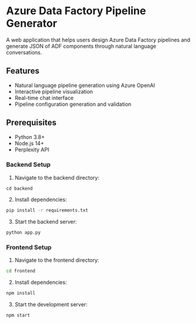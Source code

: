 # Azure Data Factory Pipeline Generator

A web application that helps users design Azure Data Factory pipelines and generate JSON of ADF components through natural language conversations.

## Features

- Natural language pipeline generation using Azure OpenAI
- Interactive pipeline visualization
- Real-time chat interface  
- Pipeline configuration generation and validation 

## Prerequisites

- Python 3.8+
- Node.js 14+ 
- Perplexity API
 
### Backend Setup

1. Navigate to the backend directory:
```
cd backend
```

2. Install dependencies:
```bash
pip install -r requirements.txt
```
 
3. Start the backend server:
```
python app.py
```

### Frontend Setup

1. Navigate to the frontend directory:
```bash
cd frontend
```

2. Install dependencies:
```bash
npm install
```

3. Start the development server:
```bash
npm start
```
 
 